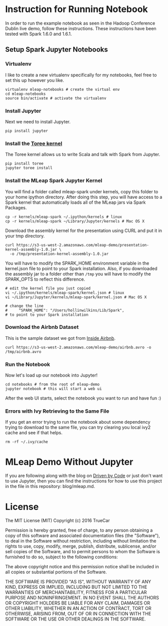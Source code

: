 # Instruction for Running Notebook

In order to run the example notebook as seen in the Hadoop Conference Dublin live demo, follow these instructions. These instructions have been tested with Spark 1.6.0 and 1.6.1.

## Setup Spark Jupyter Notebooks

### Virtualenv

I like to create a new virtualenv specifically for my notebooks, feel free to set this up however you like.

```
virtualenv mleap-notebooks # create the virtual env
cd mleap-notebooks
source bin/activate # activate the virtualenv
```

### Install Jupyter

Next we need to install Jupyter.

```
pip install jupyter
```

### Install the [Toree kernel](https://github.com/apache/incubator-toree)

The Toree kernel allows us to write Scala and talk with Spark from Jupyter.

```
pip install toree
jupyter toree install
```

### Install the MLeap Spark Jupyter Kernel

You will find a folder called mleap-spark under kernels, copy this folder to your home ipython directory. After doing this step, you will have access to a Spark kernel that automatically loads all of the MLeap jars via Spark Packages.

```
cp -r kernels/mleap-spark ~/.ipython/kernels # linux
cp -r kernels/mleap-spark ~/Library/Jupyter/kernels # Mac OS X
```

Download the assembly kernel for the presentation using CURL and put it in your tmp directory.

```
curl https://s3-us-west-2.amazonaws.com/mleap-demo/presentation-kernel-assembly-1.0.jar \
  -o /tmp/presentation-kernel-assembly-1.0.jar
```

You will have to modify the SPARK_HOME environment variable in the kernel.json file to point to your Spark installation. Also, if you downloaded the assembly jar to a folder other than `/tmp` you will have to modify the SPARK_OPTS to reflect this difference.

```
# edit the kernel file you just copied
vi ~/.ipython/kernels/mleap-spark/kernel.json # linux
vi ~/Library/Jupyter/kernels/mleap-spark/kernel.json # Mac OS X

# change the line
#     "SPARK_HOME": "/Users/hollinwilkins/Lib/Spark", 
# to point to your Spark installation
```

### Download the Airbnb Dataset

This is the sample dataset we got from [Inside Airbnb](http://insideairbnb.com/get-the-data.html).

```
curl https://s3-us-west-2.amazonaws.com/mleap-demo/airbnb.avro -o /tmp/airbnb.avro
```

### Run the Notebook

Now let's load up our notebook into Jupyter!

```
cd notebooks # from the root of mleap-demo
jupyter notebook # this will start a web ui
```

After the web UI starts, select the notebook you want to run and have fun :)

### Errors with Ivy Retrieving to the Same File

If you get an error trying to run the notebook about some dependency trying to download to the same file, you can try clearing you local ivy2 cache and see if that helps.

```
rm -rf ~/.ivy/cache
```

# MLeap Demo Without Jupyter

If you are following along with the blog on [Driven by Code](https://drivenbycode.com) or just don't want to use Jupyter, then you can find the instructions for how to use this project in the file in this repository: blog/mleap.md.

# License

The MIT License (MIT)
Copyright (c) 2016 TrueCar

Permission is hereby granted, free of charge, to any person obtaining a copy of
this software and associated documentation files (the "Software"), to deal in
the Software without restriction, including without limitation the rights to
use, copy, modify, merge, publish, distribute, sublicense, and/or sell copies
of the Software, and to permit persons to whom the Software is furnished to do
so, subject to the following conditions:

The above copyright notice and this permission notice shall be included in all
copies or substantial portions of the Software.

THE SOFTWARE IS PROVIDED "AS IS", WITHOUT WARRANTY OF ANY KIND, EXPRESS OR
IMPLIED, INCLUDING BUT NOT LIMITED TO THE WARRANTIES OF MERCHANTABILITY,
FITNESS FOR A PARTICULAR PURPOSE AND NONINFRINGEMENT. IN NO EVENT SHALL THE
AUTHORS OR COPYRIGHT HOLDERS BE LIABLE FOR ANY CLAIM, DAMAGES OR OTHER
LIABILITY, WHETHER IN AN ACTION OF CONTRACT, TORT OR OTHERWISE, ARISING FROM,
OUT OF OR IN CONNECTION WITH THE SOFTWARE OR THE USE OR OTHER DEALINGS IN THE
SOFTWARE.

